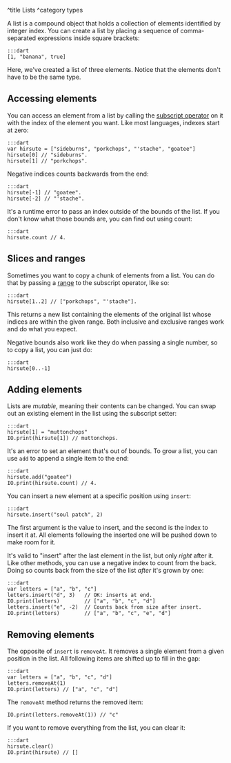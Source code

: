 ^title Lists
^category types

A list is a compound object that holds a collection of elements identified by
integer index. You can create a list by placing a sequence of comma-separated
expressions inside square brackets:

    :::dart
    [1, "banana", true]

Here, we've created a list of three elements. Notice that the elements don't
have to be the same type.

## Accessing elements

You can access an element from a list by calling the [subscript
operator](expressions.html#subscript-operators) on it with the index of the
element you want. Like most languages, indexes start at zero:

    :::dart
    var hirsute = ["sideburns", "porkchops", "'stache", "goatee"]
    hirsute[0] // "sideburns".
    hirsute[1] // "porkchops".

Negative indices counts backwards from the end:

    :::dart
    hirsute[-1] // "goatee".
    hirsute[-2] // "'stache".

It's a runtime error to pass an index outside of the bounds of the list. If you
don't know what those bounds are, you can find out using count:

    :::dart
    hirsute.count // 4.

## Slices and ranges

Sometimes you want to copy a chunk of elements from a list. You can do that by
passing a [range](values.html#ranges) to the subscript operator, like so:

    :::dart
    hirsute[1..2] // ["porkchops", "'stache"].

This returns a new list containing the elements of the original list whose
indices are within the given range. Both inclusive and exclusive ranges work
and do what you expect.

Negative bounds also work like they do when passing a single number, so to copy
a list, you can just do:

    :::dart
    hirsute[0..-1]

## Adding elements

Lists are *mutable*, meaning their contents can be changed. You can swap out an
existing element in the list using the subscript setter:

    :::dart
    hirsute[1] = "muttonchops"
    IO.print(hirsute[1]) // muttonchops.

It's an error to set an element that's out of bounds. To grow a list, you can
use `add` to append a single item to the end:

    :::dart
    hirsute.add("goatee")
    IO.print(hirsute.count) // 4.

You can insert a new element at a specific position using `insert`:

    :::dart
    hirsute.insert("soul patch", 2)

The first argument is the value to insert, and the second is the index to
insert it at. All elements following the inserted one will be pushed down to
make room for it.

It's valid to "insert" after the last element in the list, but only *right*
after it. Like other methods, you can use a negative index to count from the
back. Doing so counts back from the size of the list *after* it's grown by one:

    :::dart
    var letters = ["a", "b", "c"]
    letters.insert("d", 3)   // OK: inserts at end.
    IO.print(letters)        // ["a", "b", "c", "d"]
    letters.insert("e", -2)  // Counts back from size after insert.
    IO.print(letters)        // ["a", "b", "c", "e", "d"]

## Removing elements

The opposite of `insert` is `removeAt`. It removes a single element from a
given position in the list. All following items are shifted up to fill in the
gap:

    :::dart
    var letters = ["a", "b", "c", "d"]
    letters.removeAt(1)
    IO.print(letters) // ["a", "c", "d"]

The `removeAt` method returns the removed item:

    IO.print(letters.removeAt(1)) // "c"

If you want to remove everything from the list, you can clear it:

    :::dart
    hirsute.clear()
    IO.print(hirsute) // []
